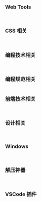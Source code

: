 <script setup>
import Card from '../../../.vitepress/theme/components/Card.vue';
</script>

### Web Tools

<div style="display: flex; justify-content: space-between; flex-wrap: wrap;">
<Card 
  title="Carbon"
  desc="Quickly help you generate code judgement screenshots." 
  href="https://carbon.now.sh/" 
/>

<Card 
  title="Excalidraw" 
  desc="An open source virtual hand-drawn style whiteboard." 
  href="https://excalidraw.com/" 
/>

<Card 
  title="Miro"
  desc="A Free WhiteBoard for kanban, mind map, .etc"
  href="https://miro.com/app"
/>

<Card 
  title="Rawpixel"
  desc="A Free AI Generate Image Website"
  href="https://www.rawpixel.com/image/12373512/png-background-person"
/>

<Card 
  title="Draw.io"
  desc="A Free Diagram online tools, allow save files in Google drive and GitHub"
  href="https://app.diagrams.net/#G1voInd2Kxwf2Tn9MU8xky5Kpu_ysRJvjt"
/>

</div>

### CSS 相关

<div style="display: flex; justify-content: space-between; flex-wrap: wrap;">
<Card 
  title="免费渐变 css3 样式"
  desc="一个集合 180 种免费线性渐变网站。" 
  href="http://color.oulu.me/" 
/>

<Card 
  title="传统颜色"
  desc="提供各种中国的传统颜色的名称，CMYK值，RGB值，16进制表示。" 
  href="http://zhongguose.com/#yuhong" 
/>

<Card 
  title="Color Hunt"
  desc="查找你认为还不错的配色。" 
  href="https://colorhunt.co/palettes/pastel" 
/>

<Card 
  title="Neumorphism.io"
  desc="CSS 代码生成器适用于称为 Neumorphism/Soft UI 的新流行设计趋势。" 
  href="https://neumorphism.io/#55b9f3" 
/>

<Card 
  title="Soft UI Axure"
  desc="新拟态 Axure 组件库原型文档，给你更多管你 Soft UI 的参考思路。" 
  href="https://sv1lhg.axshare.com/#id=30vkbo&p=%E7%BB%84%E4%BB%B6&c=1" 
/>

<Card 
  title="UIVerse"
  desc="一些比较花里胡哨的常用组件样式。" 
  href="https://uiverse.io/all" 
/>

<Card 
  title="CSS3 动画代码集合"
  desc="这是一个能方便的找到CSS动画制作的代码片段的地方。" 
  href="https://www.webhek.com/post/css3-animation-sniplet-collection/#/" 
/>

</div>

### 编程技术相关

<div style="display: flex; justify-content: space-between; flex-wrap: wrap;">
<Card 
  title="Quickref"
  desc="你能想到的所有编程语言的语法速记总结。" 
  href="https://quickref.me/index.html" 
/>

<Card 
  title="Roadmaps"
  desc="roadmap.sh是社区努力创建的知识路线图、指南，帮助开发人员选择路径并指导他们的学习。" 
  href="https://roadmap.sh/" 
/>

<Card 
  title="JavaScript Visualizer 9000"
  desc="能够帮助你快速理解 JavaScript 的执行顺序。" 
  href="https://www.jsv9000.app/" 
/>

</div>

### 编程规范相关

<div style="display: flex; justify-content: space-between; flex-wrap: wrap;">
<Card 
  title="语义化版本"
  desc="科普如何为你的应用程序定义比较符合规范的版本号。" 
  href="https://semver.org/lang/zh-CN/?from_wecom=1" 
/>

</div>

### 前端技术相关

<div style="display: flex; justify-content: space-between; flex-wrap: wrap;">
<Card 
  title="Clack"
  desc="构建交互式命令行应用程序并不一定那么困难。@clack/core提供无样式、功能丰富的组件，旨在为您的自定义 CLI 奠定坚实的基础。" 
  href="https://www.clack.cc/" 
/>

<Card 
  title="Colc"
  desc="一个能统计项目代码量的 npm 包。" 
  href="https://codehike.org/docs/introduction" 
/>

<Card 
  title="Code Hike"
  desc="Code Hike 是 MDX 的备注插件。它将帮助您在网站上显示代码。帮助你创建交互式文档" 
  href="https://codehike.org/docs/introduction" 
/>

</div>

### 设计相关

<div style="display: flex; justify-content: space-between; flex-wrap: wrap;">
<Card 
  title="Manypixels"
  desc="2,500 多幅免版税插图为您的设计提供动力。" 
  href="https://www.manypixels.co/gallery" 
/>

<Card 
  title="unDraw"
  desc="免费插图。" 
  href="https://undraw.co/illustrations" 
/>

</div>

### Windows

<div style="display: flex; justify-content: space-between; flex-wrap: wrap;">
<Card 
  title="雨滴"
  desc="一些有特定功能的 Windows 桌面小工具。一些复杂的皮肤则看起来像是小型应用程序，风格相近的皮肤则可以组成一个套装或者主题。" 
  href="https://zhutix.com/tag/rainmeter/" 
/>

<Card 
  title="uTools"
  desc="超快的 Windows 全局搜索插件，让你的工作效率翻倍。" 
  href="https://u.tools/" 
/>

<Card 
  title="MyDockFinder"
  desc="MacOS 风格的 dock 栏，需要付费。" 
  href="https://www.mydockfinder.com/" 
/>

<Card 
  title="BitDock"
  desc="一款免费的运行在 Windows 上的极简工具栏， MacOS 风格。" 
  href="http://bitdock.cn/" 
/>

</div>

### 解压神器

<div style="display: flex; justify-content: space-between; flex-wrap: wrap;">
<Card 
  title="摸鱼人专属导航"
  desc="收录国内外各类型的摸鱼网站,摸鱼游戏,办公网站，摸鱼游戏网址导航致力于为广大摸鱼人推荐各行各业优秀摸鱼网站，国内外网站大全尽在摸鱼游戏导航。" 
  href="https://moyu.games/" 
/>

<Card 
  title="模拟人生"
  desc="对人生不满意？赶紧重新投胎。" 
  href="https://liferestart.syaro.io/public/index.html" 
/>

<Card 
  title="合成神龙"
  desc="网页版大鱼吃小鱼。" 
  href="https://www.mutegame.com/170/" 
/>

<Card 
  title="斗图我最屌"
  desc="逗比拯救世界--专业的表情包搜索网站。" 
  href="https://www.dbbqb.com/" 
/>

</div>

### VSCode 插件
